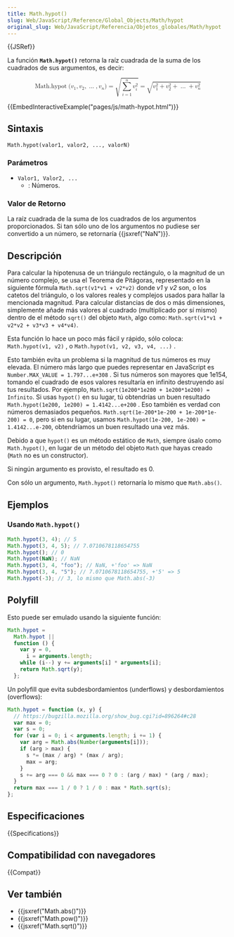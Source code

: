 ```yaml
---
title: Math.hypot()
slug: Web/JavaScript/Reference/Global_Objects/Math/hypot
original_slug: Web/JavaScript/Referencia/Objetos_globales/Math/hypot
---
```


{{JSRef}}

La función **`Math.hypot()`** retorna la raíz cuadrada de la suma de los cuadrados de sus argumentos, es decir:

<math display="block"><semantics><mrow><mstyle mathvariant="monospace"><mrow><mo lspace="0em" rspace="thinmathspace">Math.hypot</mo><mo stretchy="false">(</mo><msub><mi>v</mi><mn>1</mn></msub><mo>,</mo><msub><mi>v</mi><mn>2</mn></msub><mo>,</mo><mo>…</mo><mo>,</mo><msub><mi>v</mi><mi>n</mi></msub><mo stretchy="false">)</mo></mrow></mstyle><mo>=</mo><msqrt><mrow><munderover><mo>∑</mo><mrow><mi>i</mi><mo>=</mo><mn>1</mn></mrow><mi>n</mi></munderover><msubsup><mi>v</mi><mi>i</mi><mn>2</mn></msubsup></mrow></msqrt><mo>=</mo><msqrt><mrow><msubsup><mi>v</mi><mn>1</mn><mn>2</mn></msubsup><mo>+</mo><msubsup><mi>v</mi><mn>2</mn><mn>2</mn></msubsup><mo>+</mo><mo>…</mo><mo>+</mo><msubsup><mi>v</mi><mi>n</mi><mn>2</mn></msubsup></mrow></msqrt></mrow></semantics></math>

{{EmbedInteractiveExample("pages/js/math-hypot.html")}}

## Sintaxis

```
Math.hypot(valor1, valor2, ..., valorN)
```

### Parámetros

- `Valor1, Valor2, ...`
  - : Números.

### Valor de Retorno

La raíz cuadrada de la suma de los cuadrados de los argumentos proporcionados. Si tan sólo uno de los argumentos no pudiese ser convertido a un número, se retornaría {{jsxref("NaN")}}.

## Descripción

Para calcular la hipotenusa de un triángulo rectángulo, o la magnitud de un número complejo, se usa el Teorema de Pitágoras, representado en la siguiente fórmula `Math.sqrt(v1*v1 + v2*v2)` donde _v1_ y _v2_ son, o los catetos del triángulo, o los valores reales y complejos usados para hallar la mencionada magnitud. Para calcular distancias de dos o más dimensiones, simplemente añade más valores al cuadrado (multiplicado por sí mismo) dentro de el método `sqrt()` del objeto `Math`, algo como: `Math.sqrt(v1*v1 + v2*v2 + v3*v3 + v4*v4)`.

Esta función lo hace un poco más fácil y rápido, sólo coloca: `Math.hypot(v1, v2)` , o `Math.hypot(v1, v2, v3, v4, ...)` .

Esto también evita un problema si la magnitud de tus números es muy elevada. El número más largo que puedes representar en JavaScript es `Number.MAX_VALUE = 1.797...e+308` . Si tus números son mayores que 1e154, tomando el cuadrado de esos valores resultaría en infinito destruyendo así tus resultados. Por ejemplo, `Math.sqrt(1e200*1e200 + 1e200*1e200) = Infinito`. Si usas `hypot()` en su lugar, tú obtendrías un buen resultado `Math.hypot(1e200, 1e200) = 1.4142...e+200` . Eso también es verdad con números demasiados pequeños. `Math.sqrt(1e-200*1e-200 + 1e-200*1e-200) = 0`, pero si en su lugar, usamos `Math.hypot(1e-200, 1e-200) = 1.4142...e-200`, obtendríamos un buen resultado una vez más.

Debido a que `hypot()` es un método estático de `Math`, siempre úsalo como `Math.hypot()`, en lugar de un método del objeto `Math` que hayas creado (`Math` no es un constructor).

Si ningún argumento es provisto, el resultado es 0.

Con sólo un argumento, `Math.hypot()` retornaría lo mismo que `Math.abs()`.

## Ejemplos

### Usando `Math.hypot()`

```js
Math.hypot(3, 4); // 5
Math.hypot(3, 4, 5); // 7.0710678118654755
Math.hypot(); // 0
Math.hypot(NaN); // NaN
Math.hypot(3, 4, "foo"); // NaN, +'foo' => NaN
Math.hypot(3, 4, "5"); // 7.0710678118654755, +'5' => 5
Math.hypot(-3); // 3, lo mismo que Math.abs(-3)
```

## Polyfill

Esto puede ser emulado usando la siguiente función:

```js
Math.hypot =
  Math.hypot ||
  function () {
    var y = 0,
      i = arguments.length;
    while (i--) y += arguments[i] * arguments[i];
    return Math.sqrt(y);
  };
```

Un polyfill que evita subdesbordamientos (underflows) y desbordamientos (overflows):

```js
Math.hypot = function (x, y) {
  // https://bugzilla.mozilla.org/show_bug.cgi?id=896264#c28
  var max = 0;
  var s = 0;
  for (var i = 0; i < arguments.length; i += 1) {
    var arg = Math.abs(Number(arguments[i]));
    if (arg > max) {
      s *= (max / arg) * (max / arg);
      max = arg;
    }
    s += arg === 0 && max === 0 ? 0 : (arg / max) * (arg / max);
  }
  return max === 1 / 0 ? 1 / 0 : max * Math.sqrt(s);
};
```

## Especificaciones

{{Specifications}}

## Compatibilidad con navegadores

{{Compat}}

## Ver también

- {{jsxref("Math.abs()")}}
- {{jsxref("Math.pow()")}}
- {{jsxref("Math.sqrt()")}}
